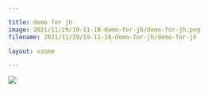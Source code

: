 ```yaml
---

title: demo for jh
image: 2021/11/29/19-11-18-demo-for-jh/demo-for-jh.png
filename: 2021/11/29/19-11-18-demo-for-jh/demo-for-jh

layout: vzome

---
```


<vzome-viewer src="{{ site.github.url }}/{{ page.filename }}.vZome" style="width: 100%; height: 65vh;">
  <img src="{{ site.github.url }}/{{ page.filename }}.png"/>
</vzome-viewer>
